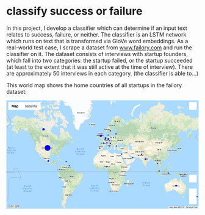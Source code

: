 # classify success or failure

In this project, I develop a classifier which can determine if an input text relates to success, failure, or neither. The classifier is an LSTM network which runs on text that is transformed via GloVe word embeddings. 
As a real-world test case, I scrape a dataset from www.failory.com and run the classifier on it. The dataset consists of interviews with startup founders, which fall into two categories: the startup failed, or the startup succeeded (at least to the extent that it was still active at the time of interview). There are approximately 50 interviews in each category. (the classifier is able to...)

This world map shows the home countries of all startups in the failory dataset:

![countries](map.png?raw=true "Map of startup home countries")


